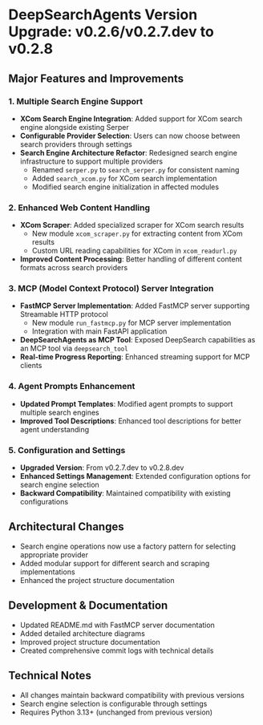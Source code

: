 # DeepSearchAgents Version Upgrade: v0.2.6/v0.2.7.dev to v0.2.8

## Major Features and Improvements

### 1. Multiple Search Engine Support
- **XCom Search Engine Integration**: Added support for XCom search engine alongside existing Serper
- **Configurable Provider Selection**: Users can now choose between search providers through settings
- **Search Engine Architecture Refactor**: Redesigned search engine infrastructure to support multiple providers
  - Renamed `serper.py` to `search_serper.py` for consistent naming
  - Added `search_xcom.py` for XCom search implementation
  - Modified search engine initialization in affected modules

### 2. Enhanced Web Content Handling
- **XCom Scraper**: Added specialized scraper for XCom search results
  - New module `xcom_scraper.py` for extracting content from XCom results
  - Custom URL reading capabilities for XCom in `xcom_readurl.py`
- **Improved Content Processing**: Better handling of different content formats across search providers

### 3. MCP (Model Context Protocol) Server Integration
- **FastMCP Server Implementation**: Added FastMCP server supporting Streamable HTTP protocol
  - New module `run_fastmcp.py` for MCP server implementation
  - Integration with main FastAPI application
- **DeepSearchAgents as MCP Tool**: Exposed DeepSearch capabilities as an MCP tool via `deepsearch_tool`
- **Real-time Progress Reporting**: Enhanced streaming support for MCP clients

### 4. Agent Prompts Enhancement
- **Updated Prompt Templates**: Modified agent prompts to support multiple search engines
- **Improved Tool Descriptions**: Enhanced tool descriptions for better agent understanding

### 5. Configuration and Settings
- **Upgraded Version**: From v0.2.7.dev to v0.2.8.dev
- **Enhanced Settings Management**: Extended configuration options for search engine selection
- **Backward Compatibility**: Maintained compatibility with existing configurations

## Architectural Changes
- Search engine operations now use a factory pattern for selecting appropriate provider
- Added modular support for different search and scraping implementations
- Enhanced the project structure documentation

## Development & Documentation
- Updated README.md with FastMCP server documentation
- Added detailed architecture diagrams
- Improved project structure documentation
- Created comprehensive commit logs with technical details

## Technical Notes
- All changes maintain backward compatibility with previous versions
- Search engine selection is configurable through settings
- Requires Python 3.13+ (unchanged from previous version)